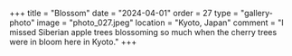 +++
title = "Blossom"
date = "2024-04-01"
order = 27
type = "gallery-photo"
image = "photo_027.jpeg"
location = "Kyoto, Japan"
comment = "I missed Siberian apple trees blossoming so much when the cherry trees were in bloom here in Kyoto."
+++
